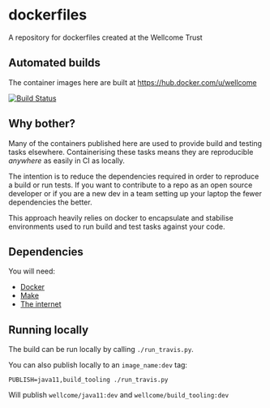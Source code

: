 # dockerfiles

A repository for dockerfiles created at the Wellcome Trust

## Automated builds

The container images here are built at https://hub.docker.com/u/wellcome

[![Build Status](https://travis-ci.org/wellcometrust/dockerfiles.svg?branch=master)](https://travis-ci.org/wellcometrust/dockerfiles)

## Why bother?

Many of the containers published here are used to provide build and testing tasks elsewhere. Containerising these tasks means they are reproducible _anywhere_ as easily in CI as locally. 

The intention is to reduce the dependencies required in order to reproduce a build or run tests. If you want to contribute to a repo as an open source developer or if you are a new dev in a team setting up your laptop the fewer dependencies the better. 

This approach heavily relies on docker to encapsulate and stabilise environments used to run build and test tasks against your code.

## Dependencies

You will need:

- [Docker](https://www.docker.com/)
- [Make](https://www.gnu.org/software/make/manual/make.html)
- [The internet](https://www.youtube.com/watch?v=iDbyYGrswtg)

## Running locally

The build can be run locally by calling `./run_travis.py`.

You can also publish locally to an `image_name:dev` tag:

```
PUBLISH=java11,build_tooling ./run_travis.py
```

Will publish `wellcome/java11:dev` and `wellcome/build_tooling:dev`
